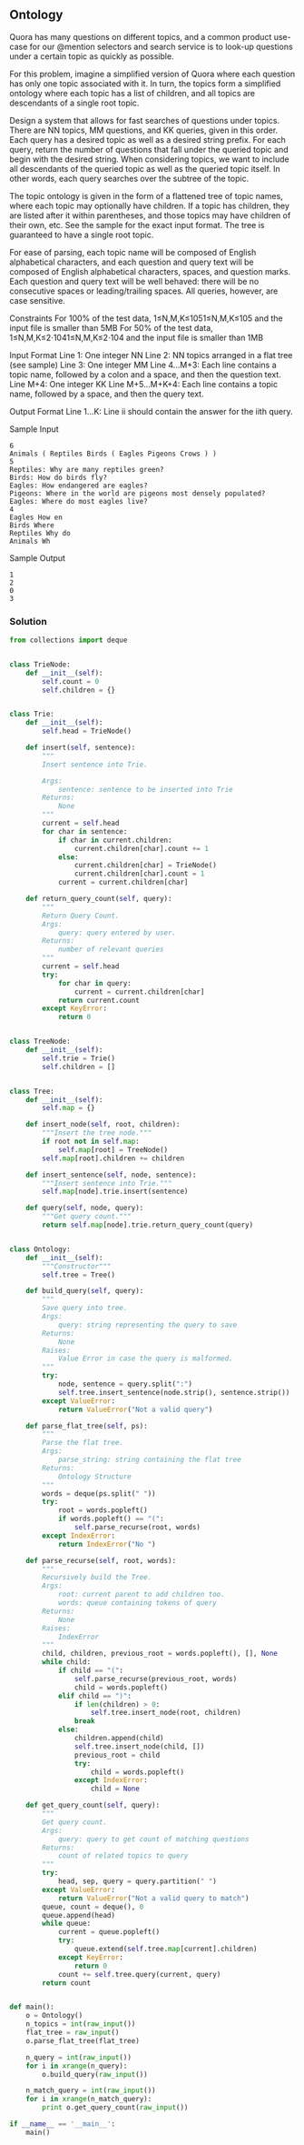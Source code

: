 ## Ontology

Quora has many questions on different topics, and a common product use-case for our @mention selectors and search service is to look-up questions under a certain topic as quickly as possible.

For this problem, imagine a simplified version of Quora where each question has only one topic associated with it. In turn, the topics form a simplified
ontology where each topic has a list of children, and all topics are descendants of a single root topic.

Design a system that allows for fast searches of questions under topics. There are NN topics, MM questions, and KK queries, given in this order. Each query has a desired topic as well as a desired string prefix. For each query, return the number of questions that fall under the queried topic and begin with the desired string. When considering topics, we want to include all descendants of the queried topic as well as the queried topic itself. In other words, each query searches over the subtree of the topic.

The topic ontology is given in the form of a flattened tree of topic names, where each topic may optionally have children. If a topic has children, they are listed after it within parentheses, and those topics may have children of their own, etc. See the sample for the exact input format. The tree is guaranteed to have a single root topic.

For ease of parsing, each topic name will be composed of English alphabetical characters, and each question and query text will be composed of English alphabetical characters, spaces, and question marks. Each question and query text will be well behaved: there will be no consecutive spaces or leading/trailing spaces. All queries, however, are case sensitive.

Constraints
For 100% of the test data, 1≤N,M,K≤1051≤N,M,K≤105 and the input file is smaller than 5MB
For 50% of the test data, 1≤N,M,K≤2⋅1041≤N,M,K≤2⋅104 and the input file is smaller than 1MB

Input Format
Line 1: One integer NN
Line 2: NN topics arranged in a flat tree (see sample)
Line 3: One integer MM
Line 4...M+3: Each line contains a topic name, followed by a colon and a space, and then the question text.
Line M+4: One integer KK
Line M+5...M+K+4: Each line contains a topic name, followed by a space, and then the query text.

Output Format
Line 1...K: Line ii should contain the answer for the iith query.

Sample Input
```
6
Animals ( Reptiles Birds ( Eagles Pigeons Crows ) )
5
Reptiles: Why are many reptiles green?
Birds: How do birds fly?
Eagles: How endangered are eagles?
Pigeons: Where in the world are pigeons most densely populated?
Eagles: Where do most eagles live?
4
Eagles How en
Birds Where
Reptiles Why do
Animals Wh
```

Sample Output
```
1
2
0
3
```

### Solution

```python
from collections import deque


class TrieNode:
    def __init__(self):
        self.count = 0
        self.children = {}


class Trie:
    def __init__(self):
        self.head = TrieNode()

    def insert(self, sentence):
        """
        Insert sentence into Trie.

        Args:
            sentence: sentence to be inserted into Trie
        Returns:
            None
        """
        current = self.head
        for char in sentence:
            if char in current.children:
                current.children[char].count += 1
            else:
                current.children[char] = TrieNode()
                current.children[char].count = 1
            current = current.children[char]

    def return_query_count(self, query):
        """
        Return Query Count.
        Args:
            query: query entered by user.
        Returns:
            number of relevant queries
        """
        current = self.head
        try:
            for char in query:
                current = current.children[char]
            return current.count
        except KeyError:
            return 0


class TreeNode:
    def __init__(self):
        self.trie = Trie()
        self.children = []


class Tree:
    def __init__(self):
        self.map = {}

    def insert_node(self, root, children):
        """Insert the tree node."""
        if root not in self.map:
            self.map[root] = TreeNode()
        self.map[root].children += children

    def insert_sentence(self, node, sentence):
        """Insert sentence into Trie."""
        self.map[node].trie.insert(sentence)

    def query(self, node, query):
        """Get query count."""
        return self.map[node].trie.return_query_count(query)


class Ontology:
    def __init__(self):
        """Constructor"""
        self.tree = Tree()

    def build_query(self, query):
        """
        Save query into tree.
        Args:
            query: string representing the query to save
        Returns:
            None
        Raises:
            Value Error in case the query is malformed.
        """
        try:
            node, sentence = query.split(":")
            self.tree.insert_sentence(node.strip(), sentence.strip())
        except ValueError:
            return ValueError("Not a valid query")

    def parse_flat_tree(self, ps):
        """
        Parse the flat tree.
        Args:
            parse_string: string containing the flat tree
        Returns:
            Ontology Structure
        """
        words = deque(ps.split(" "))
        try:
            root = words.popleft()
            if words.popleft() == "(":
                self.parse_recurse(root, words)
        except IndexError:
            return IndexError("No ")

    def parse_recurse(self, root, words):
        """
        Recursively build the Tree.
        Args:
            root: current parent to add children too.
            words: queue containing tokens of query
        Returns:
            None
        Raises:
            IndexError
        """
        child, children, previous_root = words.popleft(), [], None
        while child:
            if child == "(":
                self.parse_recurse(previous_root, words)
                child = words.popleft()
            elif child == ")":
                if len(children) > 0:
                    self.tree.insert_node(root, children)
                break
            else:
                children.append(child)
                self.tree.insert_node(child, [])
                previous_root = child
                try:
                    child = words.popleft()
                except IndexError:
                    child = None

    def get_query_count(self, query):
        """
        Get query count.
        Args:
            query: query to get count of matching questions
        Returns:
            count of related topics to query
        """
        try:
            head, sep, query = query.partition(" ")
        except ValueError:
            return ValueError("Not a valid query to match")
        queue, count = deque(), 0
        queue.append(head)
        while queue:
            current = queue.popleft()
            try:
                queue.extend(self.tree.map[current].children)
            except KeyError:
                return 0
            count += self.tree.query(current, query)
        return count


def main():
    o = Ontology()
    n_topics = int(raw_input())
    flat_tree = raw_input()
    o.parse_flat_tree(flat_tree)

    n_query = int(raw_input())
    for i in xrange(n_query):
        o.build_query(raw_input())

    n_match_query = int(raw_input())
    for i in xrange(n_match_query):
        print o.get_query_count(raw_input())

if __name__ == '__main__':
    main()

```
